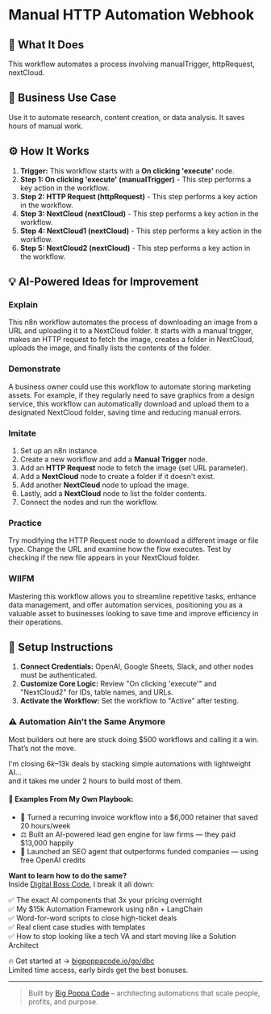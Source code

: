 # Manual HTTP Automation Webhook

## 🚀 What It Does
This workflow automates a process involving manualTrigger, httpRequest, nextCloud.

## 💼 Business Use Case
Use it to automate research, content creation, or data analysis. It saves hours of manual work.

## ⚙️ How It Works
1.  **Trigger:** This workflow starts with a **On clicking 'execute'** node.
2. **Step 1: On clicking 'execute' (manualTrigger)** - This step performs a key action in the workflow.
3. **Step 2: HTTP Request (httpRequest)** - This step performs a key action in the workflow.
4. **Step 3: NextCloud (nextCloud)** - This step performs a key action in the workflow.
5. **Step 4: NextCloud1 (nextCloud)** - This step performs a key action in the workflow.
6. **Step 5: NextCloud2 (nextCloud)** - This step performs a key action in the workflow.

## 💡 AI-Powered Ideas for Improvement
### Explain
This n8n workflow automates the process of downloading an image from a URL and uploading it to a NextCloud folder. It starts with a manual trigger, makes an HTTP request to fetch the image, creates a folder in NextCloud, uploads the image, and finally lists the contents of the folder.

### Demonstrate
A business owner could use this workflow to automate storing marketing assets. For example, if they regularly need to save graphics from a design service, this workflow can automatically download and upload them to a designated NextCloud folder, saving time and reducing manual errors.

### Imitate
1. Set up an n8n instance.
2. Create a new workflow and add a **Manual Trigger** node.
3. Add an **HTTP Request** node to fetch the image (set URL parameter).
4. Add a **NextCloud** node to create a folder if it doesn't exist.
5. Add another **NextCloud** node to upload the image.
6. Lastly, add a **NextCloud** node to list the folder contents.
7. Connect the nodes and run the workflow.

### Practice
Try modifying the HTTP Request node to download a different image or file type. Change the URL and examine how the flow executes. Test by checking if the new file appears in your NextCloud folder.

### WIIFM
Mastering this workflow allows you to streamline repetitive tasks, enhance data management, and offer automation services, positioning you as a valuable asset to businesses looking to save time and improve efficiency in their operations.

## 🔧 Setup Instructions
1. **Connect Credentials:** OpenAI, Google Sheets, Slack, and other nodes must be authenticated.
2. **Customize Core Logic:** Review "On clicking 'execute'" and "NextCloud2" for IDs, table names, and URLs.
3. **Activate the Workflow:** Set the workflow to "Active" after testing.

### ⚠️ Automation Ain’t the Same Anymore

Most builders out here are stuck doing $500 workflows and calling it a win.  
That’s not the move.  

I'm closing $6k–$13k deals by stacking simple automations with lightweight AI...  
and it takes me under 2 hours to build most of them.

#### 🧠 Examples From My Own Playbook:
- 🔁 Turned a recurring invoice workflow into a $6,000 retainer that saved 20 hours/week  
- ⚖️ Built an AI-powered lead gen engine for law firms — they paid $13,000 happily  
- 🚀 Launched an SEO agent that outperforms funded companies — using free OpenAI credits  

**Want to learn how to do the same?**  
Inside [Digital Boss Code](https://bigpoppacode.io/go/dbc), I break it all down:

✅ The exact AI components that 3x your pricing overnight  
✅ My $15k Automation Framework using n8n + LangChain  
✅ Word-for-word scripts to close high-ticket deals  
✅ Real client case studies with templates  
✅ How to stop looking like a tech VA and start moving like a Solution Architect  

🔥 Get started at → [bigpoppacode.io/go/dbc](https://bigpoppacode.io/go/dbc)  
Limited time access, early birds get the best bonuses.

---
> Built by [Big Poppa Code](https://bigpoppacode.io) – architecting automations that scale people, profits, and purpose.

